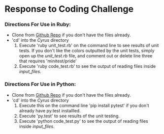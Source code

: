# Response to Coding Challenge


### Directions For Use in Ruby:

+ Clone from [Github Repo](https://github.com/kwokster10/Cyrus) if you don't have the files already.
+ 'cd' into the _Cyrus_ directory
	1. Execute 'ruby unit_test.rb' on the command line to see results of unit tests. If you don't like the colors outputted by the unit tests, simply open up the *unit_test.rb* file, and comment out or delete line three that requires 'minitest/pride'
	2. Execute 'ruby code_test.rb' to see the output of reading files inside *input_files*.


### Directions For Use in Python:

+ Clone from [Github Repo](https://github.com/kwokster10/Cyrus) if you don't have the files already.
+ 'cd' into the _Cyrus_ directory
	1. Execute this on the command line 'pip install pytest' if you don't already have py.test installled.
	2. Execute 'py.test' to see results of the unit testing.
	3. Execute 'python code_test.py' to see the output of reading files inside *input_files*.